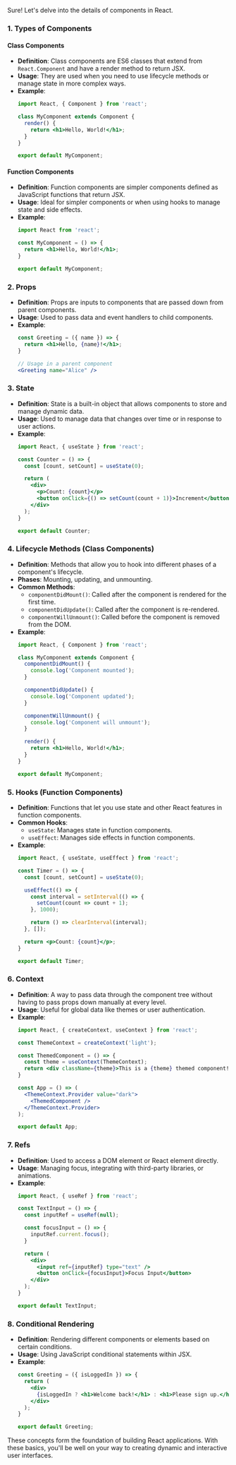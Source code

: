 Sure! Let's delve into the details of components in React.

### 1. Types of Components

#### **Class Components**
- **Definition**: Class components are ES6 classes that extend from `React.Component` and have a render method to return JSX.
- **Usage**: They are used when you need to use lifecycle methods or manage state in more complex ways.
- **Example**:
  ```jsx
  import React, { Component } from 'react';

  class MyComponent extends Component {
    render() {
      return <h1>Hello, World!</h1>;
    }
  }

  export default MyComponent;
  ```

#### **Function Components**
- **Definition**: Function components are simpler components defined as JavaScript functions that return JSX.
- **Usage**: Ideal for simpler components or when using hooks to manage state and side effects.
- **Example**:
  ```jsx
  import React from 'react';

  const MyComponent = () => {
    return <h1>Hello, World!</h1>;
  }

  export default MyComponent;
  ```

### 2. Props
- **Definition**: Props are inputs to components that are passed down from parent components.
- **Usage**: Used to pass data and event handlers to child components.
- **Example**:
  ```jsx
  const Greeting = ({ name }) => {
    return <h1>Hello, {name}!</h1>;
  }

  // Usage in a parent component
  <Greeting name="Alice" />
  ```

### 3. State
- **Definition**: State is a built-in object that allows components to store and manage dynamic data.
- **Usage**: Used to manage data that changes over time or in response to user actions.
- **Example**:
  ```jsx
  import React, { useState } from 'react';

  const Counter = () => {
    const [count, setCount] = useState(0);

    return (
      <div>
        <p>Count: {count}</p>
        <button onClick={() => setCount(count + 1)}>Increment</button>
      </div>
    );
  }

  export default Counter;
  ```

### 4. Lifecycle Methods (Class Components)
- **Definition**: Methods that allow you to hook into different phases of a component's lifecycle.
- **Phases**: Mounting, updating, and unmounting.
- **Common Methods**:
  - `componentDidMount()`: Called after the component is rendered for the first time.
  - `componentDidUpdate()`: Called after the component is re-rendered.
  - `componentWillUnmount()`: Called before the component is removed from the DOM.
- **Example**:
  ```jsx
  import React, { Component } from 'react';

  class MyComponent extends Component {
    componentDidMount() {
      console.log('Component mounted');
    }

    componentDidUpdate() {
      console.log('Component updated');
    }

    componentWillUnmount() {
      console.log('Component will unmount');
    }

    render() {
      return <h1>Hello, World!</h1>;
    }
  }

  export default MyComponent;
  ```

### 5. Hooks (Function Components)
- **Definition**: Functions that let you use state and other React features in function components.
- **Common Hooks**:
  - `useState`: Manages state in function components.
  - `useEffect`: Manages side effects in function components.
- **Example**:
  ```jsx
  import React, { useState, useEffect } from 'react';

  const Timer = () => {
    const [count, setCount] = useState(0);

    useEffect(() => {
      const interval = setInterval(() => {
        setCount(count => count + 1);
      }, 1000);

      return () => clearInterval(interval);
    }, []);

    return <p>Count: {count}</p>;
  }

  export default Timer;
  ```

### 6. Context
- **Definition**: A way to pass data through the component tree without having to pass props down manually at every level.
- **Usage**: Useful for global data like themes or user authentication.
- **Example**:
  ```jsx
  import React, { createContext, useContext } from 'react';

  const ThemeContext = createContext('light');

  const ThemedComponent = () => {
    const theme = useContext(ThemeContext);
    return <div className={theme}>This is a {theme} themed component!</div>;
  }

  const App = () => (
    <ThemeContext.Provider value="dark">
      <ThemedComponent />
    </ThemeContext.Provider>
  );

  export default App;
  ```

### 7. Refs
- **Definition**: Used to access a DOM element or React element directly.
- **Usage**: Managing focus, integrating with third-party libraries, or animations.
- **Example**:
  ```jsx
  import React, { useRef } from 'react';

  const TextInput = () => {
    const inputRef = useRef(null);

    const focusInput = () => {
      inputRef.current.focus();
    }

    return (
      <div>
        <input ref={inputRef} type="text" />
        <button onClick={focusInput}>Focus Input</button>
      </div>
    );
  }

  export default TextInput;
  ```

### 8. Conditional Rendering
- **Definition**: Rendering different components or elements based on certain conditions.
- **Usage**: Using JavaScript conditional statements within JSX.
- **Example**:
  ```jsx
  const Greeting = ({ isLoggedIn }) => {
    return (
      <div>
        {isLoggedIn ? <h1>Welcome back!</h1> : <h1>Please sign up.</h1>}
      </div>
    );
  }

  export default Greeting;
  ```

These concepts form the foundation of building React applications. With these basics, you'll be well on your way to creating dynamic and interactive user interfaces. 
